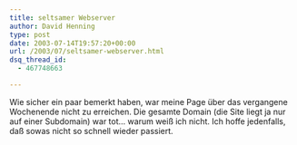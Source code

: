 ```yaml
---
title: seltsamer Webserver
author: David Henning
type: post
date: 2003-07-14T19:57:20+00:00
url: /2003/07/seltsamer-webserver.html
dsq_thread_id:
  - 467748663

---
```

Wie sicher ein paar bemerkt haben, war meine Page über das vergangene Wochenende nicht zu erreichen. Die gesamte Domain (die Site liegt ja nur auf einer Subdomain) war tot&#8230; warum weiß ich nicht. Ich hoffe jedenfalls, daß sowas nicht so schnell wieder passiert.